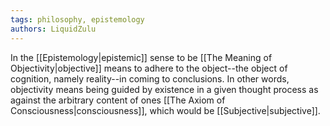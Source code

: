```yaml
---
tags: philosophy, epistemology
authors: LiquidZulu
---
```


In the [[Epistemology|epistemic]] sense to be [[The Meaning of Objectivity|objective]] means to adhere to the object--the object of cognition, namely reality--in coming to conclusions. In other words, objectivity means being guided by existence in a given thought process as against the arbitrary content of ones [[The Axiom of Consciousness|consciousness]], which would be [[Subjective|subjective]].